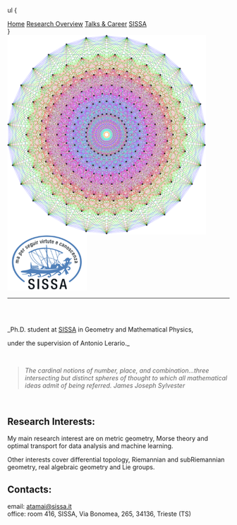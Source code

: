 <!-- Here we duind the menu-->
ul {
<div class="topnav">
  <a class="active" href="#home">Home</a>
  <a href="#Research Overview">Research Overview</a>
  <a href="#Talks & Career">Talks & Career</a>
  <a href="#SISSA">SISSA</a>
</div>
}

<br>

<img align="left" width="450" src="https://github.com/aleetamai/aleetamai.github.io/blob/main/docs/assets/images/Lie_groups.png" />


<img src="https://github.com/aleetamai/aleetamai.github.io/blob/main/docs/assets/images/sissalogo.png" width="180" />

---------

<br>
<br>

​_Ph.D. student at [SISSA](https://www.sissa.it) in Geometry and Mathematical Physics, 
<br> 

under the supervision of Antonio Lerario._

<br>

>_The cardinal notions of number, place, and combination...three intersecting but distinct spheres of thought to which all mathematical ideas admit of being referred._
>_James Joseph Sylvester_

<br>

## Research Interests:
My main research interest are on metric geometry, Morse theory and optimal transport for data analysis and machine learning.   
                                                                                                                               
Other interests cover differential topology, Riemannian and subRiemannian geometry, real algebraic geometry and Lie groups.



## Contacts:

email:  atamai@sissa.it
<br>
office: room 416, SISSA, Via Bonomea, 265, 34136, Trieste (TS)



